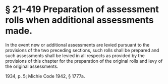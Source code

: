 # § 21-419 Preparation of assessment rolls when additional assessments made.

<p>In the event new or additional assessments are levied pursuant to the provisions of the two preceding sections, such rolls shall be prepared and such assessments shall be levied in all respects as provided by the provisions of this chapter for the preparation of the original rolls and levy of the original assessments.</p><p>1934, p. 5; Michie Code 1942, § 1777a.</p>